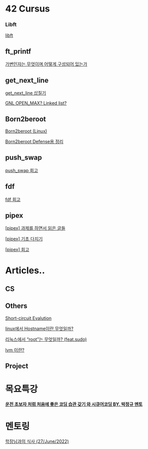 # 42 Cursus
### Libft

[libft](https://www.notion.so/libft-19b77c356a924e188fc7161aeeff4fcb)

## ft_printf

[가변인자는 무엇이며 어떻게 구성되어 있는가](https://www.notion.so/ec5de5468af046b5acc52bd3d7d718f1)

## get_next_line

[get_next_line 삽질기](https://www.notion.so/get_next_line-93618837932e4696ace92831a38418b3)

[GNL OPEN_MAX? Linked list?](https://www.notion.so/GNL-OPEN_MAX-Linked-list-3257feae657a419bb386989e60a7a669)

## Born2beroot

[Born2beroot (Linux)](https://www.notion.so/Born2beroot-Linux-1e2896f603bb4deaaea44ae30c4aa2a4)

[Born2beroot Defense용 정리](https://www.notion.so/Born2beroot-Defense-06f6bd5b247a45ad97f3cff0e4e56be6)

## push_swap

[push_swap 회고](https://www.notion.so/push_swap-61a854f98a6b44018c7caa71afd37746)

## fdf

[fdf 회고](https://www.notion.so/fdf-587b7582aea24819ba87f46e4a460f17)

## pipex

[[pipex] 과제를 하면서 읽은 글들](https://www.notion.so/pipex-e24744ffe4e14980bb635f537061c6f8)

[[pipex] 기초 다지기](https://www.notion.so/pipex-589cf38f4d4a401eadfea93d44917faf)

[[pipex] 회고](https://www.notion.so/pipex-924fd2b03e0741d5abdd407cdf6bb0d0)

# Articles..

## CS

## Others

[Short-circuit Evalution](https://www.notion.so/Short-circuit-Evalution-b77dec37e29c49ebac883d55cf044839)

[linux에서 Hostname이란 무엇일까?](https://www.notion.so/linux-Hostname-ee4fb0744c0b4ef4ba9cd00c11b558c2) 

[리눅스에서 “root”는 무엇일까? (feat.sudo)](https://www.notion.so/root-feat-sudo-9b7ad7c11d2144929e443bae4afea28b) 

[lvm 이란?](https://www.notion.so/lvm-b3d2cd2bbc50497d8cf53047dcc9a477) 

## Project

# 목요특강

[****운전 초보자 처럼 처음에 좋은 코딩 습관 갖기 와 시큐어코딩 BY. 박정규 멘토****](https://www.notion.so/BY-e84e94bce19d462e916ee15a444ca201)

# 멘토링

[학장님과의 식사 (27/June/2022)](https://www.notion.so/27-June-2022-9d19898cf2874ce4b28701fb52a85f9a)
